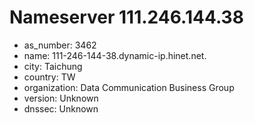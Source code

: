 # Nameserver 111.246.144.38

* as_number: 3462
* name: 111-246-144-38.dynamic-ip.hinet.net.
* city: Taichung
* country: TW
* organization: Data Communication Business Group
* version: Unknown
* dnssec: Unknown
